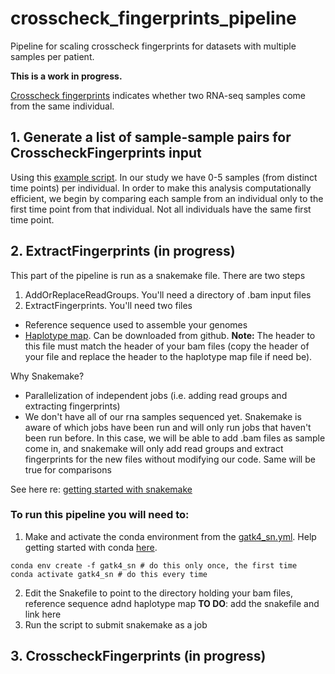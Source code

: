 # crosscheck_fingerprints_pipeline
Pipeline for scaling crosscheck fingerprints for datasets with multiple samples per patient. 

**This is a work in progress.** 

[Crosscheck fingerprints](https://gatk.broadinstitute.org/hc/en-us/articles/360037594711-CrosscheckFingerprints-Picard-) indicates whether two RNA-seq samples come from the same individual.


## 1. Generate a list of sample-sample pairs for CrosscheckFingerprints input 
Using this [example script](https://github.com/shoffm/crosscheck_fingerprints_pipeline/blob/main/generate_sample_pairs.R). In our study we have 0-5 samples (from distinct time points) per individual. In order to make this analysis computationally efficient, we begin by comparing each sample from an individual only to the first time point from that individual. Not all individuals have the same first time point.

## 2. ExtractFingerprints (in progress) 
This part of the pipeline is run as a snakemake file. There are two steps 
1. AddOrReplaceReadGroups. You'll need a directory of .bam input files
2. ExtractFingerprints. You'll need two files
- Reference sequence used to assemble your genomes
- [Haplotype map](https://github.com/naumanjaved/fingerprint_maps). Can be downloaded from github. **Note:** The header to this file must match the header of your bam files (copy the header of your file and replace the header to the haplotype map file if need be). 

Why Snakemake? 
- Parallelization of independent jobs (i.e. adding read groups and extracting fingerprints) 
- We don't have all of our rna samples sequenced yet. Snakemake is aware of which jobs have been run and will only run jobs that haven't been run before. In this case, we will be able to add .bam files as sample come in, and snakemake will only add read groups and extract fingerprints for the new files without modifying our code. Same will be true for comparisons

See here re: [getting started with snakemake](https://github.com/Snitkin-Lab-Umich/Snakemake_setup)

### To run this pipeline you will need to: 
1. Make and activate the conda environment from the [gatk4_sn.yml](https://github.com/shoffm/crosscheck_fingerprints_pipeline/blob/main/gatk4_sn.yml). Help getting started with conda [here](https://github.com/Snitkin-Lab-Umich/Snakemake_setup#conda).
```
conda env create -f gatk4_sn # do this only once, the first time
conda activate gatk4_sn # do this every time
```
2. Edit the Snakefile to point to the directory holding your bam files, reference sequence adnd haplotype map **TO DO**: add the snakefile and link here
3. Run the script to submit snakemake as a job

## 3. CrosscheckFingerprints (in progress)
